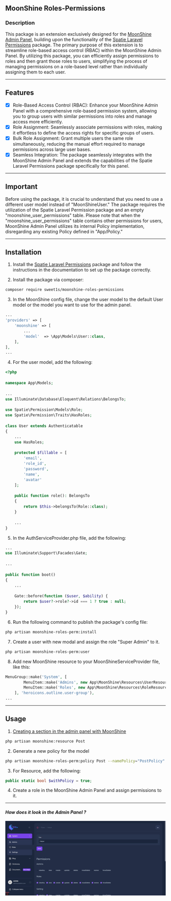 ## MoonShine Roles-Permissions

### Description

This package is an extension exclusively designed for the [MoonShine Admin Panel](https://github.com/moonshine-software/moonshine), building upon the functionality of the [Spatie Laravel Permissions](https://github.com/spatie/laravel-permission) package. The primary purpose of this extension is to streamline role-based access control (RBAC) within the MoonShine Admin Panel. By utilizing this package, you can efficiently assign permissions to roles and then grant those roles to users, simplifying the process of managing permissions on a role-based level rather than individually assigning them to each user.

---

## Features

- [x] Role-Based Access Control (RBAC): Enhance your MoonShine Admin Panel with a comprehensive role-based permission system, allowing you to group users with similar permissions into roles and manage access more efficiently.
- [x] Role Assignment: Seamlessly associate permissions with roles, making it effortless to define the access rights for specific groups of users.
- [X] Bulk Role Assignment: Grant multiple users the same role simultaneously, reducing the manual effort required to manage permissions across large user bases.
- [x] Seamless Integration: The package seamlessly integrates with the MoonShine Admin Panel and extends the capabilities of the Spatie Laravel Permissions package specifically for this panel.

---

## Important

Before using the package, it is crucial to understand that you need to use a different user model instead of "MoonShineUser." The package requires the utilization of the Spatie Laravel Permission package and an empty "moonshine_user_permissions" table. Please note that when the "moonshine_user_permissions" table contains other permissions for users, MoonShine Admin Panel utilizes its internal Policy implementation, disregarding any existing Policy defined in "App/Policy."

---

## Installation

1. Install the [Spatie Laravel Permissions](https://github.com/spatie/laravel-permission) package and follow the instructions in the documentation to set up the package correctly.

2. Install the package via composer:

```bash
composer require sweet1s/moonshine-roles-permissions
```
3. In the MoonShine config file, change the user model to the default User model or the model you want to use for the admin panel.

```PHP
...
'providers' => [
    'moonshine' => [
        ...
        'model'  => \App\Models\User::class,
    ],
],
...
```
4. For the user model, add the following:

```PHP
<?php

namespace App\Models;

...
use Illuminate\Database\Eloquent\Relations\BelongsTo;

use Spatie\Permission\Models\Role;
use Spatie\Permission\Traits\HasRoles;

class User extends Authenticatable
{
    ...
    use HasRoles;

    protected $fillable = [
        'email',
        'role_id',
        'password',
        'name',
        'avatar'
    ];

    public function role(): BelongsTo
    {
        return $this->belongsTo(Role::class);
    }

    ...
}
```

5. In the AuthServiceProvider.php file, add the following:

```PHP
...
use Illuminate\Support\Facades\Gate;

...

public function boot()
{
    ...

    Gate::before(function ($user, $ability) {
        return $user?->role?->id === 1 ? true : null;
    });
}
```

6. Run the following command to publish the package's config file:

```bash
php artisan moonshine-roles-perm:install
```
7. Create a user with new modal and assign the role "Super Admin" to it.

```bash
php artisan moonshine-roles-perm:user
```

8. Add new MoonShine resource to your MoonShineServiceProvider file, like this:

```PHP
MenuGroup::make('System', [
        MenuItem::make('Admins', new App\MoonShine\Resources\UserResource(), 'heroicons.outline.users'),
        MenuItem::make('Roles', new App\MoonShine\Resources\RoleResource(), 'heroicons.outline.shield-exclamation'),
    ], 'heroicons.outline.user-group'),
...
```
---
## Usage

1. [Creating a section in the admin panel with MoonShine](https://moonshine.cutcode.dev/section/resources-index?change-moonshine-locale=en)
```bash
php artisan moonshine:resource Post
```
2. Generate a new policy for the model
```bash
php artisan moonshine-roles-perm:policy Post --namePolicy="PostPolicy"
```
3. For Resource, add the following:

```PHP
public static bool $withPolicy = true;
```
4. Create a role in the MoonShine Admin Panel and assign permissions to it.

---

#### _How does it look in the Admin Panel ?_
![How does it look in the Admin Panel](./.docs/images/how-look-role.jpg)

